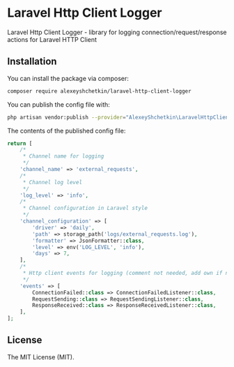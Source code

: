 # Laravel Http Client Logger

Laravel Http Client Logger - library for logging connection/request/response actions for Laravel HTTP Client

## Installation

You can install the package via composer:

```bash
composer require alexeyshchetkin/laravel-http-client-logger
```

You can publish the config file with:

```bash
php artisan vendor:publish --provider="AlexeyShchetkin\LaravelHttpClientLogger\Providers\HttpClientLoggerServiceProvider" --tag="laravel-http-client-logger"
```

The contents of the published config file:

```php
return [
    /*
     * Channel name for logging
     */
    'channel_name' => 'external_requests',
    /*
     * Channel log level
     */
    'log_level' => 'info',
    /*
     * Channel configuration in Laravel style
     */
    'channel_configuration' => [
        'driver' => 'daily',
        'path' => storage_path('logs/external_requests.log'),
        'formatter' => JsonFormatter::class,
        'level' => env('LOG_LEVEL', 'info'),
        'days' => 7,
    ],
    /*
     * Http client events for logging (comment not needed, add own if needed)
     */
    'events' => [
        ConnectionFailed::class => ConnectionFailedListener::class,
        RequestSending::class => RequestSendingListener::class,
        ResponseReceived::class => ResponseReceivedListener::class,
    ],
];
```

## License

The MIT License (MIT).
